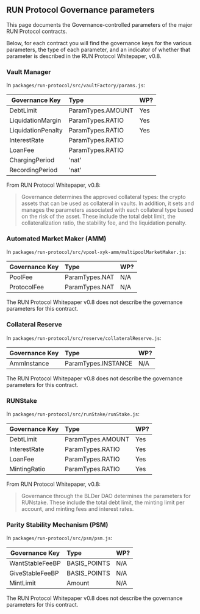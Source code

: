 ## RUN Protocol Governance parameters

This page documents the Governance-controlled parameters of the major RUN Protocol contracts.

Below, for each contract you will find the governance keys for the various parameters,
the type of each parameter, and an indicator of whether that parameter is described in
the RUN Protocol Whitepaper, v0.8.  

### Vault Manager

In `packages/run-protocol/src/vaultFactory/params.js`:

| Governance Key     | Type              | WP? |
| ------------------ | :---------------- | --- |
| DebtLimit          | ParamTypes.AMOUNT | Yes |
| LiquidationMargin  | ParamTypes.RATIO  | Yes |
| LiquidationPenalty | ParamTypes.RATIO  | Yes |
| InterestRate       | ParamTypes.RATIO  |     |
| LoanFee            | ParamTypes.RATIO  |     |
| ChargingPeriod     | 'nat'             |     |
| RecordingPeriod    | 'nat'             |     |

From RUN Protocol Whitepaper, v0.8:  
>Governance determines the approved collateral types: the crypto assets that can be used as collateral in vaults. In addition, it sets and manages the parameters associated with each collateral type based on the risk of the asset. These include the total debt limit, the collateralization ratio, the stability fee, and the liquidation penalty. 

### Automated Market Maker (AMM)

In `packages/run-protocol/src/vpool-xyk-amm/multipoolMarketMaker.js`:

| Governance Key     | Type              | WP? |
| ------------------ | :---------------- | --- |
| PoolFee            | ParamTypes.NAT    | N/A |
| ProtocolFee        | ParamTypes.NAT    | N/A |

The RUN Protocol Whitepaper v0.8 does not describe the governance parameters
for this contract.  

### Collateral Reserve

In `packages/run-protocol/src/reserve/collateralReserve.js`:

| Governance Key     | Type                | WP? |
| ------------------ | :------------------ | --- |
| AmmInstance        | ParamTypes.INSTANCE | N/A |

The RUN Protocol Whitepaper v0.8 does not describe the governance parameters
for this contract.  

### RUNStake

In `packages/run-protocol/src/runStake/runStake.js`:

| Governance Key     | Type                | WP? |
| ------------------ | :------------------ | --- |
| DebtLimit          | ParamTypes.AMOUNT   | Yes |
| InterestRate       | ParamTypes.RATIO    | Yes |
| LoanFee            | ParamTypes.RATIO    | Yes |
| MintingRatio       | ParamTypes.RATIO    | Yes |

From RUN Protocol Whitepaper, v0.8:  
>Governance through the BLDer DAO determines the parameters for RUNstake. These include the total debt limit, the minting limit per account, and minting fees and interest rates. 

### Parity Stability Mechanism (PSM)

In `packages/run-protocol/src/psm/psm.js`:

| Governance Key     | Type                | WP? |
| ------------------ | :------------------ | --- |
| WantStableFeeBP    | BASIS_POINTS        | N/A |
| GiveStableFeeBP    | BASIS_POINTS        | N/A |
| MintLimit          | Amount              | N/A |

The RUN Protocol Whitepaper v0.8 does not describe the governance parameters
for this contract.  